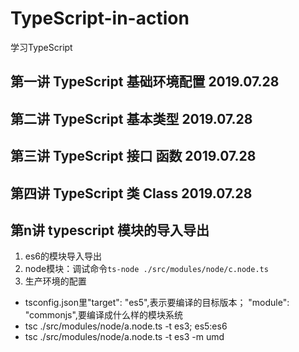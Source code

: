 # TypeScript-in-action
学习TypeScript

## 第一讲 TypeScript 基础环境配置  2019.07.28

## 第二讲 TypeScript 基本类型  2019.07.28

## 第三讲 TypeScript 接口 函数  2019.07.28

## 第四讲 TypeScript 类 Class  2019.07.28


## 第n讲 typescript 模块的导入导出
  1. es6的模块导入导出
  2. node模块：调试命令`ts-node ./src/modules/node/c.node.ts`
  3. 生产环境的配置
   - tsconfig.json里"target": "es5",表示要编译的目标版本； "module": "commonjs",要编译成什么样的模块系统
   - tsc ./src/modules/node/a.node.ts -t es3;  es5:es6
   - tsc ./src/modules/node/a.node.ts -t es3 -m umd


